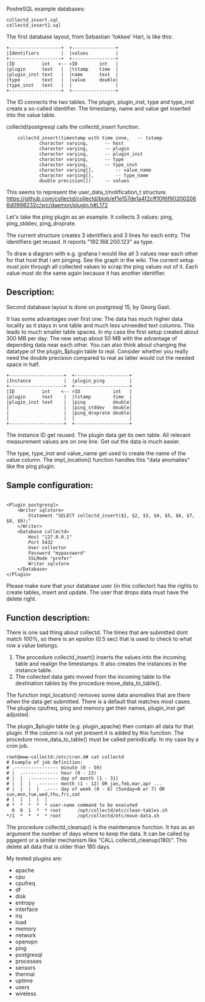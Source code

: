 PostreSQL example databases:

    collectd_insert.sql
    collectd_insert2.sql

The first database layout, from Sebastian 'tokkee' Harl, is like this:

```
+-------------------+  +----------------+
|Identifiers        |  |values          |
+-------------------+  +----------------+
|ID          int   <-- >ID        int   |
|plugin      text   |  |tstamp    time  |
|plugin_inst text   |  |name      text  |
|type        text   |  |value     double|
|type_inst   text   |  |                |
+-------------------+  +----------------+
```

The ID connects the two tables. The plugin, plugin_inst, type and type_inst
create a so-called identifier. The timestamp, name and value get inserted into
the value table.

collectd/postgresql calls the collectd_insert function.
```
	collectd_insert(timestamp with time zone,	-- tstamp
			character varying,		-- host
			character varying,		-- plugin
			character varying,		-- plugin_inst
			character varying,		-- type
			character varying,		-- type_inst
			character varying[],		-- value_name
			character varying[],		-- type_name
			double precision[])		-- values
```

This seems to represent the user_data_t/notification_t structure.
https://github.com/collectd/collectd/blob/ef1e157de1a4f2cff10f6f902002066d0998232c/src/daemon/plugin.h#L172

Let's take the ping plugin as an example. It collects 3 values: ping, ping_stddev, ping_droprate.

The current structure creates 3 identifiers and 3 lines for each entry. The identifiers get reused. It reports "192.168.200.123" as type.

To draw a diagram with e.g. grafana I would like all 3 values near each other for that host that i am pinging. See the graph in the wiki. The current setup must join through all collected values to scrap the ping values out of it. Each value must do the same again because it has another identifier.


Description:
------------

Second database layout is done on postgresql 15, by Georg Gast.

It has some advantages over first one: The data has much higher data locality as it stays in one table and much less unneeded text columns.
This leads to much smaller table spaces. In my case the first setup created about 300 MB per day. The new setup about 50 MB with the advantage of depending data near each other.
You can also think about changing the datatype of the plugin_$plugin table to real. Consider whether you really need the double precision compared to real as latter would cut the needed space in half.

```
+--------------------+  +--------------------+
|Instance            |  |plugin_ping         |
+--------------------+  +--------------------+
|ID          int    <-- >ID            int   |
|plugin      text    |  |tstamp        time  |
|plugin_inst text    |  |ping          double|
|                    |  |ping_stddev   double|
|                    |  |ping_droprate double|
|                    |  |                    |
+--------------------+  +--------------------+
```

The instance ID get reused. The plugin data get its own table. All relevant measurement values are on one line. Get out the data is much easier.

The type, type_inst and value_name get used to create the name of the value column. The impl_location() function handles this "data anomalies" like the ping plugin.


Sample configuration:
---------------------
```

<Plugin postgresql>
    <Writer sqlstore>
        Statement "SELECT collectd_insert($1, $2, $3, $4, $5, $6, $7, $8, $9);"
    </Writer>
    <Database collectd>
        Host "127.0.0.1"
        Port 5432
        User collector
        Password "mypassword"
        SSLMode "prefer"
        Writer sqlstore
    </Database>
</Plugin>
```
Please make sure that your database user (in this collector) has the rights to create tables, insert and update. The user that drops data must have the delete right.

Function description:
---------------------
There is one sad thing about collectd. The times that are submitted dont match 100%, so there is an epsilon (0.5 sec) that is used to check to what row a value belongs.
1. The procedure collectd_insert() inserts the values into the incoming table and realign the timestamps. It also creates the instances in the instance table.
2. The collected data gets moved from the incoming table to the destination tables by the procedure move_data_to_table().

The function impl_location() removes some data anomalies that are there when the data get submitted. There is a default that matches most cases. The plugins cpufreq, ping and memory get their names, plugin_inst get adjusted.

The plugin_$plugin table (e.g. plugin_apache) then contain all data for that plugin.  If the column is not yet present it is added by this function.
The procedure move_data_to_table() must be called periodically. In my case by a cron job.

```
root@www-collectd:/etc/cron.d# cat collectd
# Example of job definition:
# .---------------- minute (0 - 59)
# |  .------------- hour (0 - 23)
# |  |  .---------- day of month (1 - 31)
# |  |  |  .------- month (1 - 12) OR jan,feb,mar,apr ...
# |  |  |  |  .---- day of week (0 - 6) (Sunday=0 or 7) OR sun,mon,tue,wed,thu,fri,sat
# |  |  |  |  |
# *  *  *  *  * user-name command to be executed
  0  0  1  *  * root      /opt/collectd/etc/clean-tables.sh
*/1  *  *  *  * root      /opt/collectd/etc/move-data.sh
```

The procedure collectd_cleanup() is the maintenance function. It has as an argument the number of days where to keep the data. It can be called by pgagent or a similar mechanism like "CALL collectd_cleanup(180)". This delete all data that is older than 180 days.


My tested plugins are:
- apache
- cpu
- cpufreq
- df
- disk
- entropy
- interface
- irq
- load
- memory
- network
- openvpn
- ping
- postgresql
- processes
- sensors
- thermal
- uptime
- users
- wireless

